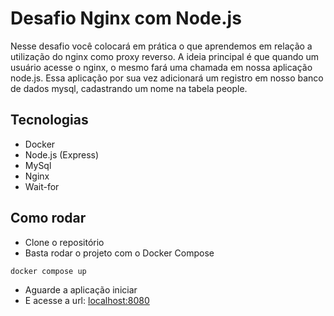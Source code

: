 # Desafio Nginx com Node.js

Nesse desafio você colocará em prática o que aprendemos em relação a utilização do nginx como proxy reverso. A ideia principal é que quando um usuário acesse o nginx, o mesmo fará uma chamada em nossa aplicação node.js. Essa aplicação por sua vez adicionará um registro em nosso banco de dados mysql, cadastrando um nome na tabela people.

## Tecnologias

- Docker
- Node.js (Express)
- MySql
- Nginx
- Wait-for

## Como rodar

- Clone o repositório
- Basta rodar o projeto com o Docker Compose

```sh
docker compose up
```

- Aguarde a aplicação iniciar
- E acesse a url: [localhost:8080](http://localhost:8080)
